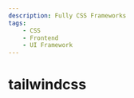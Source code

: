 ```yaml
---
description: Fully CSS Frameworks
tags:
    - CSS
    - Frontend
    - UI Framework
---
```


# tailwindcss
